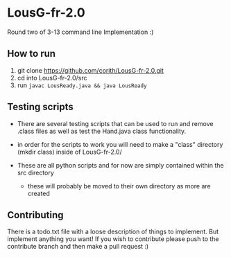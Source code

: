 # LousG-fr-2.0
Round two of 3-13 command line Implementation :)


## How to run

1. git clone https://github.com/corith/LousG-fr-2.0.git
2. cd into LousG-fr-2.0/src
3. run `javac LousReady.java && java LousReady`


## Testing scripts

- There are several testing scripts that can be used to run and remove .class files as well as test the Hand.java class functionality.
- in order for the scripts to work you will need to make a "class" directory (mkdir class) inside of LousG-fr-2.0/

- These are all python scripts and for now are simply contained within the src directory
    - these will probably be moved to their own directory as more are created

## Contributing

There is a todo.txt file with a loose description of things to implement. But implement anything you want!
If you wish to contribute please push to the contribute branch and then make a pull request :) 

